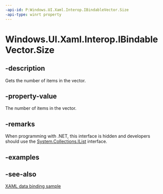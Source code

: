 ```yaml
---
-api-id: P:Windows.UI.Xaml.Interop.IBindableVector.Size
-api-type: winrt property
---
```


<!-- Property syntax
public uint Size { get; }
-->

# Windows.UI.Xaml.Interop.IBindableVector.Size

## -description
Gets the number of items in the vector.

## -property-value
The number of items in the vector.

## -remarks
When programming with .NET, this interface is hidden and developers should use the [System.Collections.IList](https://docs.microsoft.com/dotnet/api/system.collections.ilist?redirectedfrom=MSDN) interface.

## -examples

## -see-also
[XAML data binding sample](https://github.com/Microsoft/Windows-universal-samples/tree/master/Samples/XamlBind)
